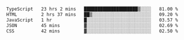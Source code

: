 
<!--START_SECTION:waka-->

```txt
TypeScript   23 hrs 2 mins   ████████████████████▒░░░░   81.00 %
HTML         2 hrs 37 mins   ██▒░░░░░░░░░░░░░░░░░░░░░░   09.20 %
JavaScript   1 hr            █░░░░░░░░░░░░░░░░░░░░░░░░   03.57 %
JSON         45 mins         ▓░░░░░░░░░░░░░░░░░░░░░░░░   02.69 %
CSS          42 mins         ▓░░░░░░░░░░░░░░░░░░░░░░░░   02.50 %
```

<!--END_SECTION:waka-->

<!--unk0e-ctrlmd-blitzh-Klöggr-->

